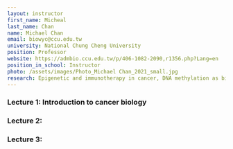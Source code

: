 ```yaml
---
layout: instructor
first_name: Micheal
last_name: Chan
name: Michael Chan
email: biowyc@ccu.edu.tw
university: National Chung Cheng University 
position: Professor
website: https://admbio.ccu.edu.tw/p/406-1082-2090,r1356.php?Lang=en
position_in_school: Instructor
photo: /assets/images/Photo_Michael Chan_2021_small.jpg
research: Epigenetic and immunotherapy in cancer, DNA methylation as biomarkers in cancer
---
```


### Lecture 1:  Introduction to cancer biology




### Lecture 2: 



### Lecture 3: 